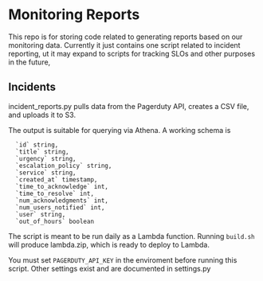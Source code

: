 # Monitoring Reports

This repo is for storing code related to generating reports based on our
monitoring data. Currently it just contains one script related to incident
reporting, ut it may expand to scripts for tracking SLOs and other purposes in
the future,

## Incidents

incident_reports.py pulls data from the Pagerduty API, creates a CSV file, and
uploads it to S3.

The output is suitable for querying via Athena. A working schema is


```
  `id` string,
  `title` string,
  `urgency` string,
  `escalation_policy` string,
  `service` string,
  `created_at` timestamp,
  `time_to_acknowledge` int,
  `time_to_resolve` int,
  `num_acknowledgments` int,
  `num_users_notified` int,
  `user` string,
  `out_of_hours` boolean 
```

The script is meant to be run daily as a Lambda function. Running `build.sh`
will produce lambda.zip, which is ready to deploy to Lambda.

You must set `PAGERDUTY_API_KEY` in the enviroment before running this script.
Other settings exist and are documented in settings.py
